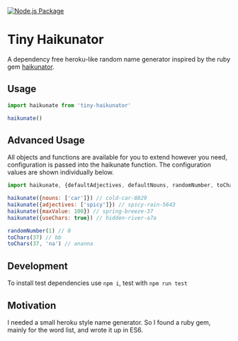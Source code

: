 [![Node.js Package](https://github.com/magicfoodhand/tiny-haikunator/actions/workflows/npm-test.yml/badge.svg)](https://github.com/magicfoodhand/tiny-haikunator/actions/workflows/npm-test.yml)

# Tiny Haikunator
A dependency free heroku-like random name generator inspired by the ruby gem [haikunator](https://github.com/usmanbashir/haikunator).

## Usage

```javascript
import haikunate from 'tiny-haikunator'

haikunate()
```

## Advanced Usage
All objects and functions are available for you to extend however you need, configuration is passed into the haikunate function. The configuration values are shown individually below. 

```javascript
import haikunate, {defaultAdjectives, defaultNouns, randomNumber, toChars} from 'tiny-haikunator'

haikunate({nouns: ['car']}) // cold-car-8829
haikunate({adjectives: ['spicy']}) // spicy-rain-5643
haikunate({maxValue: 100}) // spring-breeze-37
haikunate({useChars: true}) // hidden-river-a7a

randomNumber(1) // 0
toChars(37) // bb
toChars(37, 'na') // ananna
```

## Development
To install test dependencies use `npm i`, test with `npm run test`

## Motivation
I needed a small heroku style name generator. So I found a ruby gem, mainly for the word list, and wrote it up in ES6.